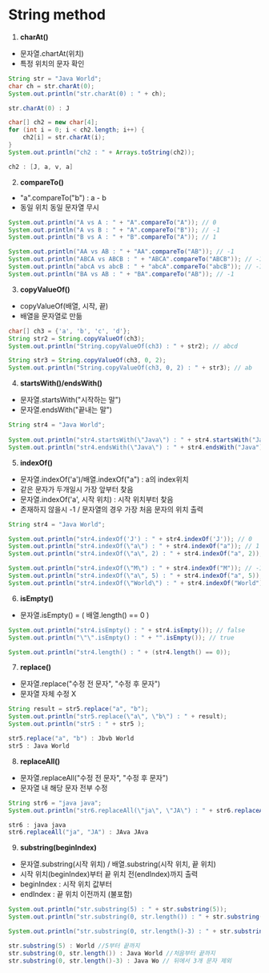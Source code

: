 # String method

1. **charAt()**
- 문자열.chartAt(위치)
- 특정 위치의 문자 확인
```java
String str = "Java World";
char ch = str.charAt(0);
System.out.println("str.charAt(0) : " + ch);
```
```java
str.charAt(0) : J
```
```java
char[] ch2 = new char[4];
for (int i = 0; i < ch2.length; i++) {
	ch2[i] = str.charAt(i);
}
System.out.println("ch2 : " + Arrays.toString(ch2));
```
```java
ch2 : [J, a, v, a]
```

2. **compareTo()**
- "a".compareTo("b") : a - b
- 동일 위치 동일 문자열 무시
```java
System.out.println("A vs A : " + "A".compareTo("A")); // 0
System.out.println("A vs B : " + "A".compareTo("B")); // -1
System.out.println("B vs A : " + "B".compareTo("A")); // 1
```
```java
System.out.println("AA vs AB : " + "AA".compareTo("AB")); // -1
System.out.println("ABCA vs ABCB : " + "ABCA".compareTo("ABCB")); // -1
System.out.println("abcA vs abcB : " + "abcA".compareTo("abcB")); // -1
System.out.println("BA vs AB : " + "BA".compareTo("AB")); // -1
```

3. **copyValueOf()**
- copyValueOf(배열, 시작, 끝)
- 배열을 문자열로 만듦
```java
char[] ch3 = {'a', 'b', 'c', 'd'};
String str2 = String.copyValueOf(ch3);
System.out.println("String.copyValueOf(ch3) : " + str2); // abcd
```
```java
String str3 = String.copyValueOf(ch3, 0, 2);
System.out.println("String.copyValueOf(ch3, 0, 2) : " + str3); // ab
```		

4. **startsWith()/endsWith()**
- 문자열.startsWith("시작하는 말")
- 문자열.endsWith("끝내는 말")
```java
String str4 = "Java World";
		
System.out.println("str4.startsWith(\"Java\") : " + str4.startsWith("Java")); // true
System.out.println("str4.endsWith(\"Java\") : " + str4.endsWith("Java")); // false
```

5. **indexOf()**
- 문자열.indexOf('a')/배열.indexOf("a") : a의 index위치
- 같은 문자가 두개일시 가장 앞부터 찾음
- 문자열.indexOf('a', 시작 위치) : 시작 위치부터 찾음
- 존재하지 않을시 -1 / 문자열의 경우 가장 처음 문자의 위치 출력
```java
String str4 = "Java World";

System.out.println("str4.indexOf('J') : " + str4.indexOf('J')); // 0
System.out.println("str4.indexOf(\"a\") : " + str4.indexOf("a")); // 1
System.out.println("str4.indexOf(\"a\", 2) : " + str4.indexOf("a", 2)); // 3

System.out.println("str4.indexOf(\"M\") : " + str4.indexOf("M")); // -1
System.out.println("str4.indexOf(\"a\", 5) : " + str4.indexOf("a", 5)); // -1
System.out.println("str4.indexOf(\"World\") : " + str4.indexOf("World")); // 5
```	

6. **isEmpty()**
- 문자열.isEmpty() = ( 배열.length() == 0 )
```java
System.out.println("str4.isEmpty() : " + str4.isEmpty()); // false
System.out.println("\"\".isEmpty() : " + "".isEmpty()); // true

System.out.println("str4.length() : " + (str4.length() == 0));
```		

7. **replace()**
- 문자열.replace("수정 전 문자", "수정 후 문자")
- 문자열 자체 수정 X
```java
String result = str5.replace("a", "b");
System.out.println("str5.replace(\"a\", \"b\") : " + result);
System.out.println("str5 : " + str5 );
```
```java
str5.replace("a", "b") : Jbvb World
str5 : Java World
```

8. **replaceAll()**
- 문자열.replaceAll("수정 전 문자", "수정 후 문자")
- 문자열 내 해당 문자 전부 수정
```java
String str6 = "java java";
System.out.println("str6.replaceAll(\"ja\", \"JA\") : " + str6.replaceAll("ja", "JA"));
```
```java
str6 : java java
str6.replaceAll("ja", "JA") : JAva JAva
```

9. **substring(beginIndex)**
- 문자열.substring(시작 위치) / 배열.substring(시작 위치, 끝 위치)
- 시작 위치(beginIndex)부터 끝 위치 전(endIndex)까지 출력
- beginIndex : 시작 위치 값부터
- endIndex : 끝 위치 이전까지 (불포함)
```java
System.out.println("str.substring(5) : " + str.substring(5));
System.out.println("str.substring(0, str.length()) : " + str.substring(0, str.length()));

System.out.println("str.substring(0, str.length()-3) : " + str.substring(0, str.length()-3));
```
```java
str.substring(5) : World //5부터 끝까지
str.substring(0, str.length()) : Java World //처음부터 끝까지
str.substring(0, str.length()-3) : Java Wo // 뒤에서 3개 문자 제외
```





